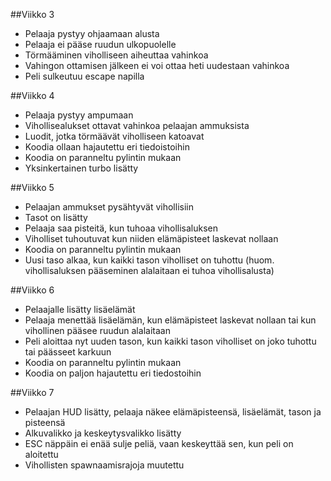##Viikko 3
- Pelaaja pystyy ohjaamaan alusta
- Pelaaja ei pääse ruudun ulkopuolelle
- Törmääminen viholliseen aiheuttaa vahinkoa
- Vahingon ottamisen jälkeen ei voi ottaa heti uudestaan vahinkoa
- Peli sulkeutuu escape napilla

##Viikko 4
- Pelaaja pystyy ampumaan
- Vihollisealukset ottavat vahinkoa pelaajan ammuksista
- Luodit, jotka törmäävät viholliseen katoavat
- Koodia ollaan hajautettu eri tiedoistoihin
- Koodia on paranneltu pylintin mukaan
- Yksinkertainen turbo lisätty

##Viikko 5
- Pelaajan ammukset pysähtyvät vihollisiin
- Tasot on lisätty
- Pelaaja saa pisteitä, kun tuhoaa vihollisaluksen
- Viholliset tuhoutuvat kun niiden elämäpisteet laskevat nollaan
- Koodia on paranneltu pylintin mukaan
- Uusi taso alkaa, kun kaikki tason viholliset on tuhottu (huom. vihollisaluksen pääseminen alalaitaan ei tuhoa vihollisalusta)

##Viikko 6
- Pelaajalle lisätty lisäelämät
- Pelaaja menettää lisäelämän, kun elämäpisteet laskevat nollaan tai kun vihollinen pääsee ruudun alalaitaan
- Peli aloittaa nyt uuden tason, kun kaikki tason viholliset on joko tuhottu tai päässeet karkuun
- Koodia on paranneltu pylintin mukaan
- Koodia on paljon hajautettu eri tiedostoihin

##Viikko 7
- Pelaajan HUD lisätty, pelaaja näkee elämäpisteensä, lisäelämät, tason ja pisteensä
- Alkuvalikko ja keskeytysvalikko lisätty
- ESC näppäin ei enää sulje peliä, vaan keskeyttää sen, kun peli on aloitettu
- Vihollisten spawnaamisrajoja muutettu
